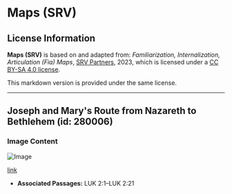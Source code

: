 # Maps (SRV)

## License Information

**Maps (SRV)** is based on and adapted from: _Familiarization, Internalization, Articulation (Fia) Maps_, [SRV Partners](https://srvpartners.org/home/), 2023, which is licensed under a [CC BY-SA 4.0 license](https://creativecommons.org/licenses/by-sa/4.0/legalcode.en).

This markdown version is provided under the same license.



--------------------------------

## Joseph and Mary's Route from Nazareth to Bethlehem (id: 280006)

### Image Content

![Image](https://cdn.aquifer.bible/aquifer-content/resources/FIAMaps/nazareth-to-bethlehem.jpg)

[link](https://cdn.aquifer.bible/aquifer-content/resources/FIAMaps/nazareth-to-bethlehem.jpg)

* **Associated Passages:** LUK 2:1–LUK 2:21

